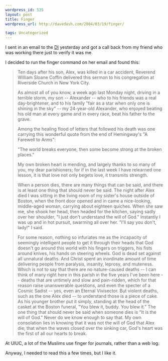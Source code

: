 ```yaml
--- 
wordpress_id: 535
layout: post
title: Finger
wordpress_url: http://davedash.com/2004/03/19/finger/

tags: Uncategorized
---
```


I sent in an email to the <a href="http://dailyillini.com/">DI</a> yesterday and got a call back from my friend who was working there just to verify it was me.

I decided to run the finger command on her email and found this:



<blockquote>Ten days after his son, Alex, was killed in a car accident, Reverend William Sloane Coffin delivered this sermon to his congregation at
Riverside Church in New York City.
 
As almost all of you know, a week ago last Monday night, driving in a terrible
storm, my son -- Alexander -- who to his friends was a real
day-brightener, and to his family "fair as a star when only one is shining
in the sky" -- my 24-year-old Alexander, who enjoyed beating his old man
at every game and in every race, beat his father to the grave.
 
Among the healing flood of letters that followed his death was one
carrying this wonderful quote from the end of Hemingway's "A Farewell to
Arms":
 
"The world breaks everyone, then some become strong at the broken places."
 
My own broken heart is mending, and largely thanks to so many of you, my
dear parishioners; for if in the last week I have relearned one lesson, it
is that love not only begets love, it transmits strength.
 
When a person dies, there are many things that can be said, and there is
at least one thing that should never be said. The night after Alex died I
was sitting in the living room of my sister's house outside of Boston,
when the front door opened and in came a nice-looking, middle-aged woman,
carrying about eighteen quiches. When she saw me, she shook her head, then
headed for the kitchen, saying sadly over her shoulder, "I just don't
understand the will of God." Instantly I was up and in hot pursuit,
swarming all over her. "I'll say you don't, lady!" I said.
 
For some reason, nothing so infuriates me as the incapacity of seemingly
intelligent people to get it through their heads that God doesn't go
around this world with his fingers on triggers, his fists around knives,
his hands on steering wheels. God is dead set against all unnatural
deaths. And Christ spent an inordinate amount of time delivering people
from paralysis, insanity, leprosy, and muteness. Which is not to say that
there are no nature-caused deaths -- I can think of many right here in
this parish in the five years I've been here -- deaths that are untimely
and slow and pain-ridden, which for that reason raise unanswerable
questions, and even the specter of a Cosmic Sadist -- yes, even an Eternal
Vivisector. But violent deaths, such as the one Alex died -- to understand
those is a piece of cake. As his younger brother put it simply, standing
at the head of the casket at the Boston funeral, "You blew it, buddy. You
blew it." The one thing that should never be said when someone dies is "It
is the will of God." Never do we know enough to say that. My own
consolation lies in knowing that it was not the will of God that Alex die;
that when the waves closed over the sinking car, God's heart was the first
of all our hearts to break.


</blockquote>

At UIUC, a lot of the Muslims use finger for journals, rather than a web log.

Anyway, I needed to read this a few times, but I like it.
